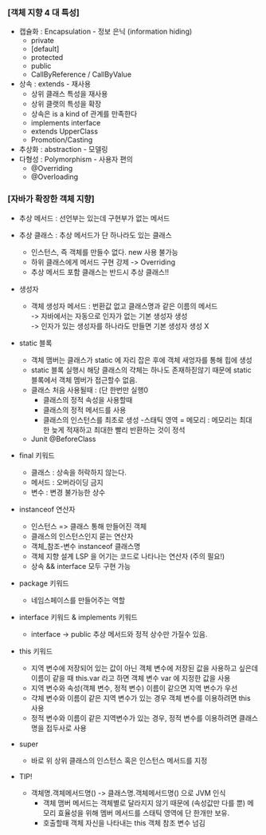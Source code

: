 ### [객체 지향 4 대 특성]
* 캡슐화 : Encapsulation - 정보 은닉 (information hiding)
   - private
   - [default]
   - protected
   - public
   - CallByReference / CallByValue
* 상속 : extends - 재사용
  - 상위 클래스 특성을 재사용
  - 상위 클랫의 특성을 확장
  - 상속은 is a kind of 관계를 만족한다
  - implements interface
  - extends UpperClass
  - Promotion/Casting
* 추상화 : abstraction - 모델링
* 다형성 : Polymorphism - 사용자 편의
  - @Overriding
  - @Overloading 
 
 
### [자바가 확장한 객체 지향]
* 추상 메서드 : 선언부는 있는데 구현부가 없는 메서드
* 추상 클래스 : 추상 메서드가 단 하나라도 있는 클래스 
  - 인스턴스, 즉 객체를 만들수 없다. new 사용 불가능
  - 하위 클래스에게 메서드 구현 강제 -> Overriding
  - 추상 메서드 포함 클래스는 반드시 추상 클래스!!

* 생성자
  - 객체 생성자 메서드 : 번환값 없고 클래스명과 같은 이름의 메서드 <br>
    -> 자바에서는 자동으로 인자가 없는 기본 생성자 생성 <br>
    -> 인자가 있는 생성자를 하나라도 만들면 기본 생성자 생성 X <br> 

* static 블록
   - 객체 맴버는 클래스가 static 에 자리 잡은 후에 객체 새엉자를 통해 힙에 생성
   - static 블록 실행시 해당 클래스의 갹체는 하나도 존재하짇않기 때문에 static 블록에서 객체 멤버가 접근할수 없음. 
   - 클래스 처음 사용될때 : (단 한번만 실행0
     - 클래스의 정적 속성을 사용할때
     - 클래스의 정적 메서드를 사용
     - 클래스의 인스턴스를 최초로 생성 
   -스태틱 영역 = 메모리 : 메모리는 최대한 늦게 적재하고 최대한 빨리 반환하는 것이 정석
   - Junit @BeforeClass

* final 키워드
   - 클래스 : 상속을 허락하지 않는다. 
   - 메서드 : 오버라이딩 금지 
   - 변수 : 변경 불가능한 상수 

* instanceof 연산자
   - 인스턴스 => 클래스 통해 만들어진 객체
   - 클래스의 인스턴스인지 묻는 연산자
   - 객체_참조-변수 instanceof 클래스명 
   - 객체 지향 설계 LSP 을 어기는 코드로 나타나는 연산자 (주의 필요!)
   - 상속 && interface 모두 구현 가능

* package 키워드
   - 네임스페이스를 만들어주는 역할

* interface 키워드 & implements 키워드
   - interface -> public 추상 메서드와 정적 상수만 가질수 있음.

* this 키워드
   - 지역 변수에 저장되어 있는 값이 아닌 객체 변수에 저장된 값을 사용하고 싶은데 이름이 같을 때 this.var 라고 하면 객체 변수 var 에 지정한 값을 사용
   - 지역 변수와 속성(객체 변수, 정적 변수) 이름이 같으면 지역 변수가 우선
   - 갹체 변수와 이름이 같은 지역 변수가 있는 경우 객체 변수를 이용하려면 this 사용
   - 정적 변수와 이름이 같은 지역변수가 있는 경우, 정적 변수를 이용하려면 클래스명을 접두사로 사용 

* super
   - 바로 위 상위 클래스의 인스턴스 혹은 인스턴스 메서드를 지정

* TIP!
   - 객체명.객체메서드명() -> 클래스명.객체메서드명()  으로 JVM 인식
      - 객체 맴버 메서드는 객체별로 달라지지 않기 때문에 (속성값만 다를 뿐) 메모리 효율성을 위해 멤버 메서드를 스태틱 영역에 단 한개만 보유.
      - 호출할때 객체 자신을 나타내는 this 객체 참조 변수 넘김
